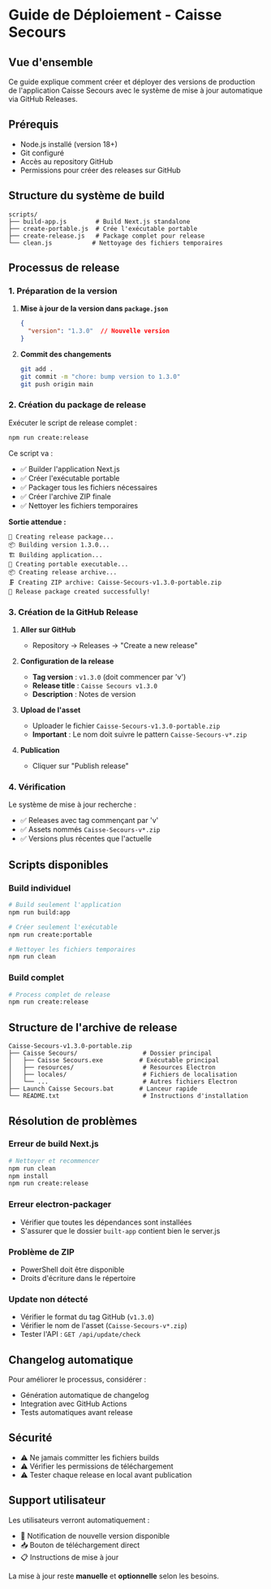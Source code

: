# Guide de Déploiement - Caisse Secours

## Vue d'ensemble

Ce guide explique comment créer et déployer des versions de production de l'application Caisse Secours avec le système de mise à jour automatique via GitHub Releases.

## Prérequis

- Node.js installé (version 18+)
- Git configuré
- Accès au repository GitHub
- Permissions pour créer des releases sur GitHub

## Structure du système de build

```
scripts/
├── build-app.js        # Build Next.js standalone
├── create-portable.js  # Crée l'exécutable portable
├── create-release.js   # Package complet pour release
└── clean.js           # Nettoyage des fichiers temporaires
```

## Processus de release

### 1. Préparation de la version

1. **Mise à jour de la version dans `package.json`**
   ```json
   {
     "version": "1.3.0"  // Nouvelle version
   }
   ```

2. **Commit des changements**
   ```bash
   git add .
   git commit -m "chore: bump version to 1.3.0"
   git push origin main
   ```

### 2. Création du package de release

Exécuter le script de release complet :

```bash
npm run create:release
```

Ce script va :
- ✅ Builder l'application Next.js
- ✅ Créer l'exécutable portable
- ✅ Packager tous les fichiers nécessaires
- ✅ Créer l'archive ZIP finale
- ✅ Nettoyer les fichiers temporaires

**Sortie attendue :**
```
🚀 Creating release package...
📦 Building version 1.3.0...
🏗️ Building application...
📱 Creating portable executable...
📦 Creating release archive...
🗜️ Creating ZIP archive: Caisse-Secours-v1.3.0-portable.zip
🎉 Release package created successfully!
```

### 3. Création de la GitHub Release

1. **Aller sur GitHub**
   - Repository → Releases → "Create a new release"

2. **Configuration de la release**
   - **Tag version** : `v1.3.0` (doit commencer par 'v')
   - **Release title** : `Caisse Secours v1.3.0`
   - **Description** : Notes de version

3. **Upload de l'asset**
   - Uploader le fichier `Caisse-Secours-v1.3.0-portable.zip`
   - **Important** : Le nom doit suivre le pattern `Caisse-Secours-v*.zip`

4. **Publication**
   - Cliquer sur "Publish release"

### 4. Vérification

Le système de mise à jour recherche :
- ✅ Releases avec tag commençant par 'v'
- ✅ Assets nommés `Caisse-Secours-v*.zip`
- ✅ Versions plus récentes que l'actuelle

## Scripts disponibles

### Build individuel
```bash
# Build seulement l'application
npm run build:app

# Créer seulement l'exécutable
npm run create:portable

# Nettoyer les fichiers temporaires
npm run clean
```

### Build complet
```bash
# Process complet de release
npm run create:release
```

## Structure de l'archive de release

```
Caisse-Secours-v1.3.0-portable.zip
├── Caisse Secours/                  # Dossier principal
│   ├── Caisse Secours.exe          # Exécutable principal
│   ├── resources/                   # Resources Electron
│   ├── locales/                     # Fichiers de localisation
│   └── ...                          # Autres fichiers Electron
├── Launch Caisse Secours.bat       # Lanceur rapide
└── README.txt                       # Instructions d'installation
```

## Résolution de problèmes

### Erreur de build Next.js
```bash
# Nettoyer et recommencer
npm run clean
npm install
npm run create:release
```

### Erreur electron-packager
- Vérifier que toutes les dépendances sont installées
- S'assurer que le dossier `built-app` contient bien le server.js

### Problème de ZIP
- PowerShell doit être disponible
- Droits d'écriture dans le répertoire

### Update non détecté
- Vérifier le format du tag GitHub (`v1.3.0`)
- Vérifier le nom de l'asset (`Caisse-Secours-v*.zip`)
- Tester l'API : `GET /api/update/check`

## Changelog automatique

Pour améliorer le processus, considérer :
- Génération automatique de changelog
- Integration avec GitHub Actions
- Tests automatiques avant release

## Sécurité

- ⚠️ Ne jamais committer les fichiers builds
- ⚠️ Vérifier les permissions de téléchargement
- ⚠️ Tester chaque release en local avant publication

## Support utilisateur

Les utilisateurs verront automatiquement :
- 🔔 Notification de nouvelle version disponible
- 📥 Bouton de téléchargement direct
- 📋 Instructions de mise à jour

La mise à jour reste **manuelle** et **optionnelle** selon les besoins.
